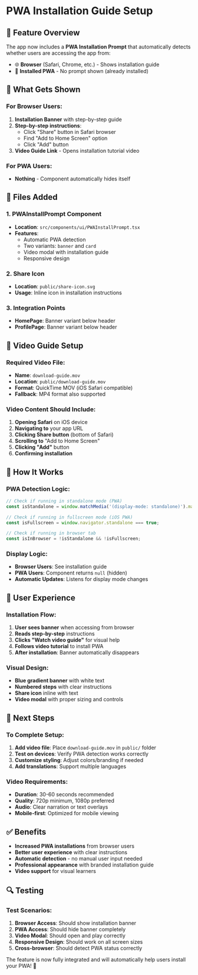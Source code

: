# PWA Installation Guide Setup

## 📱 Feature Overview

The app now includes a **PWA Installation Prompt** that automatically detects whether users are accessing the app from:
- 🌐 **Browser** (Safari, Chrome, etc.) - Shows installation guide
- 📱 **Installed PWA** - No prompt shown (already installed)

## 🎯 What Gets Shown

### For Browser Users:
1. **Installation Banner** with step-by-step guide
2. **Step-by-step instructions**:
   - Click "Share" button in Safari browser
   - Find "Add to Home Screen" option
   - Click "Add" button
3. **Video Guide Link** - Opens installation tutorial video

### For PWA Users:
- **Nothing** - Component automatically hides itself

## 📁 Files Added

### 1. **PWAInstallPrompt Component**
- **Location**: `src/components/ui/PWAInstallPrompt.tsx`
- **Features**: 
  - Automatic PWA detection
  - Two variants: `banner` and `card`
  - Video modal with installation guide
  - Responsive design

### 2. **Share Icon**
- **Location**: `public/share-icon.svg`
- **Usage**: Inline icon in installation instructions

### 3. **Integration Points**
- **HomePage**: Banner variant below header
- **ProfilePage**: Banner variant below header

## 🎥 Video Guide Setup

### Required Video File:
- **Name**: `download-guide.mov`
- **Location**: `public/download-guide.mov`
- **Format**: QuickTime MOV (iOS Safari compatible)
- **Fallback**: MP4 format also supported

### Video Content Should Include:
1. **Opening Safari** on iOS device
2. **Navigating to** your app URL
3. **Clicking Share button** (bottom of Safari)
4. **Scrolling to** "Add to Home Screen"
5. **Clicking "Add"** button
6. **Confirming installation**

## 🔧 How It Works

### PWA Detection Logic:
```typescript
// Check if running in standalone mode (PWA)
const isStandalone = window.matchMedia('(display-mode: standalone)').matches;

// Check if running in fullscreen mode (iOS PWA)
const isFullscreen = window.navigator.standalone === true;

// Check if running in browser tab
const isInBrowser = !isStandalone && !isFullscreen;
```

### Display Logic:
- **Browser Users**: See installation guide
- **PWA Users**: Component returns `null` (hidden)
- **Automatic Updates**: Listens for display mode changes

## 📱 User Experience

### Installation Flow:
1. **User sees banner** when accessing from browser
2. **Reads step-by-step** instructions
3. **Clicks "Watch video guide"** for visual help
4. **Follows video tutorial** to install PWA
5. **After installation**: Banner automatically disappears

### Visual Design:
- **Blue gradient banner** with white text
- **Numbered steps** with clear instructions
- **Share icon** inline with text
- **Video modal** with proper sizing and controls

## 🚀 Next Steps

### To Complete Setup:
1. **Add video file**: Place `download-guide.mov` in `public/` folder
2. **Test on devices**: Verify PWA detection works correctly
3. **Customize styling**: Adjust colors/branding if needed
4. **Add translations**: Support multiple languages

### Video Requirements:
- **Duration**: 30-60 seconds recommended
- **Quality**: 720p minimum, 1080p preferred
- **Audio**: Clear narration or text overlays
- **Mobile-first**: Optimized for mobile viewing

## ✅ Benefits

- **Increased PWA installations** from browser users
- **Better user experience** with clear instructions
- **Automatic detection** - no manual user input needed
- **Professional appearance** with branded installation guide
- **Video support** for visual learners

## 🔍 Testing

### Test Scenarios:
1. **Browser Access**: Should show installation banner
2. **PWA Access**: Should hide banner completely
3. **Video Modal**: Should open and play correctly
4. **Responsive Design**: Should work on all screen sizes
5. **Cross-browser**: Should detect PWA status correctly

The feature is now fully integrated and will automatically help users install your PWA! 🎉 